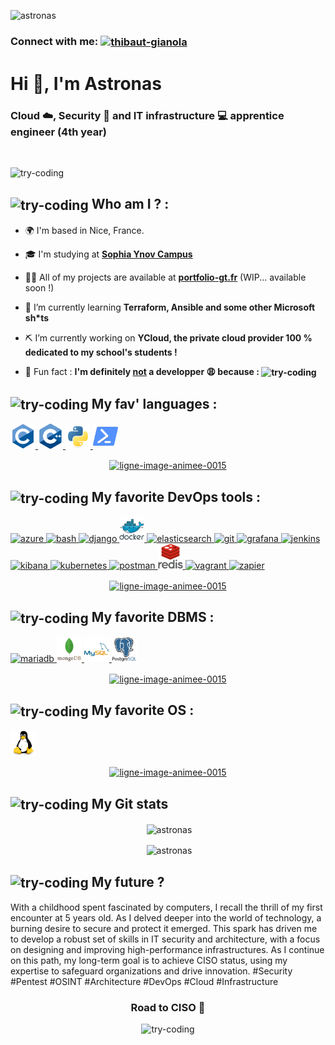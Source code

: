 <p align="left"> <img src="https://komarev.com/ghpvc/?username=astronas&label=Profile%20views&color=0e75b6&style=flat" alt="astronas" /> </p>

<h3 align="left">Connect with me: <a href="https://linkedin.com/in/thibaut-gianola" target="blank"><img align="center" src="https://raw.githubusercontent.com/rahuldkjain/github-profile-readme-generator/master/src/images/icons/Social/linked-in-alt.svg" alt="thibaut-gianola" height="22" width="40" /></a></h3>
<p align="left">

</p>

<h1 align="left">Hi 👋, I'm Astronas</h1>
<h3 align="left">Cloud ☁️, Security 🔐 and IT infrastructure 💻 apprentice engineer (4th year)</h3>

<br>
<p align="left"><img src="https://media3.giphy.com/media/v1.Y2lkPTc5MGI3NjExbnRsa2doYWIwMXFiYXphb2Q1aG1zdDQ0em9sMHkyb2htajhuYmFqayZlcD12MV9pbnRlcm5hbF9naWZfYnlfaWQmY3Q9Zw/78XCFBGOlS6keY1Bil/giphy.gif" alt="try-coding" height="200" width="200" /></p>

<h2 align="left"><img align="center" src="https://user-images.githubusercontent.com/74038190/229223156-0cbdaba9-3128-4d8e-8719-b6b4cf741b67.gif" alt="try-coding" height="50" width="50" /> Who am I ? :</h2> 

- 🌍 I'm based in Nice, France.

- 🎓 I'm studying at **[Sophia Ynov Campus](https://www.ynov.com/campus/sophia)**

- 👨‍💻 All of my projects are available at **[portfolio-gt.fr](portfolio-gt.fr)** (WIP... available soon !)

- 📖 I’m currently learning **Terraform, Ansible and some other Microsoft sh*ts**

- ⛏️ I’m currently working on **YCloud, the private cloud provider 100 % dedicated to my school's students !**

- 🤔 Fun fact : **I'm definitely <u>not</u> a developper 😩 because : <img align="center" src="https://media0.giphy.com/media/v1.Y2lkPTc5MGI3NjExZXZqazF4and1MDJ4cmZnZDg5ajZtNHdiNzM3NXAxdXU5YTZkbXpoZyZlcD12MV9pbnRlcm5hbF9naWZfYnlfaWQmY3Q9Zw/93UOscPyDH8cdRfSaT/giphy.gif" alt="try-coding" height="100" width="130" />**  

<h2 align="left"><img align="center" src="https://cdn-icons-png.flaticon.com/128/1688/1688442.png" alt="try-coding" height="40" width="40" /> My fav' languages :</h2>
<p align="left">
  <a href="https://www.cprogramming.com/" target="_blank" rel="noreferrer"> <img src="https://raw.githubusercontent.com/devicons/devicon/master/icons/c/c-original.svg" alt="c" width="40" height="40"/> </a>
  <a href="https://www.w3schools.com/cpp/" target="_blank" rel="noreferrer"> <img src="https://raw.githubusercontent.com/devicons/devicon/master/icons/cplusplus/cplusplus-original.svg" alt="cplusplus" width="40" height="40"/> </a>
  <a href="https://www.python.org" target="_blank" rel="noreferrer"> <img src="https://raw.githubusercontent.com/devicons/devicon/master/icons/python/python-original.svg" alt="python" width="40" height="40"/> </a>
  <a href="https://learn.microsoft.com/fr-fr/powershell/" target="_blank" rel="noreferrer"> <img src="https://raw.githubusercontent.com/devicons/devicon/master/icons/powershell/powershell-original.svg" alt="ps" width="40" height="40"/> </a>
</p>

<p align="center"><a href="https://www.gifsanimes.com/cat-lignes-562.htm"><img align="center" src="https://www.gifsanimes.com/data/media/562/ligne-image-animee-0015.gif" border="0" alt="ligne-image-animee-0015" /></a></p>

<h2 align="left"><img align="center" src="https://cdn-icons-png.flaticon.com/128/7067/7067842.png" alt="try-coding" height="40" width="40" /> My favorite DevOps tools :</h2> 
<p align="left">
  <a href="https://azure.microsoft.com/en-in/" target="_blank" rel="noreferrer"> <img src="https://www.vectorlogo.zone/logos/microsoft_azure/microsoft_azure-icon.svg" alt="azure" width="40" height="40"/> </a>
  <a href="https://www.gnu.org/software/bash/" target="_blank" rel="noreferrer"> <img src="https://www.vectorlogo.zone/logos/gnu_bash/gnu_bash-icon.svg" alt="bash" width="40" height="40"/> </a>
  <a href="https://www.djangoproject.com/" target="_blank" rel="noreferrer"> <img src="https://cdn.worldvectorlogo.com/logos/django.svg" alt="django" width="40" height="40"/> </a>
  <a href="https://www.docker.com/" target="_blank" rel="noreferrer"> <img src="https://raw.githubusercontent.com/devicons/devicon/master/icons/docker/docker-original-wordmark.svg" alt="docker" width="40" height="40"/> </a>
  <a href="https://www.elastic.co" target="_blank" rel="noreferrer"> <img src="https://www.vectorlogo.zone/logos/elastic/elastic-icon.svg" alt="elasticsearch" width="40" height="40"/> </a>
  <a href="https://git-scm.com/" target="_blank" rel="noreferrer"> <img src="https://www.vectorlogo.zone/logos/git-scm/git-scm-icon.svg" alt="git" width="40" height="40"/> </a>
  <a href="https://grafana.com" target="_blank" rel="noreferrer"> <img src="https://www.vectorlogo.zone/logos/grafana/grafana-icon.svg" alt="grafana" width="40" height="40"/> </a>
  <a href="https://www.jenkins.io" target="_blank" rel="noreferrer"> <img src="https://www.vectorlogo.zone/logos/jenkins/jenkins-icon.svg" alt="jenkins" width="40" height="40"/> </a>
  <a href="https://www.elastic.co/kibana" target="_blank" rel="noreferrer"> <img src="https://www.vectorlogo.zone/logos/elasticco_kibana/elasticco_kibana-icon.svg" alt="kibana" width="40" height="40"/> </a>
  <a href="https://kubernetes.io" target="_blank" rel="noreferrer"> <img src="https://www.vectorlogo.zone/logos/kubernetes/kubernetes-icon.svg" alt="kubernetes" width="40" height="40"/> </a>
  <a href="https://postman.com" target="_blank" rel="noreferrer"> <img src="https://www.vectorlogo.zone/logos/getpostman/getpostman-icon.svg" alt="postman" width="40" height="40"/> </a>
  <a href="https://redis.io" target="_blank" rel="noreferrer"> <img src="https://raw.githubusercontent.com/devicons/devicon/master/icons/redis/redis-original-wordmark.svg" alt="redis" width="40" height="40"/> </a>
  <a href="https://www.vagrantup.com/" target="_blank" rel="noreferrer"> <img src="https://www.vectorlogo.zone/logos/vagrantup/vagrantup-icon.svg" alt="vagrant" width="40" height="40"/> </a>
  <a href="https://zapier.com" target="_blank" rel="noreferrer"> <img src="https://www.vectorlogo.zone/logos/zapier/zapier-icon.svg" alt="zapier" width="40" height="40"/> </a>
</p>

<p align="center"><a href="https://www.gifsanimes.com/cat-lignes-562.htm"><img align="center" src="https://www.gifsanimes.com/data/media/562/ligne-image-animee-0015.gif" border="0" alt="ligne-image-animee-0015" /></a></p>

<h2 align="left"><img align="center" src="https://cdn-icons-png.flaticon.com/128/16817/16817281.png" alt="try-coding" height="40" width="40" /> My favorite DBMS :</h2>
<p align="left">
  <a href="https://mariadb.org/" target="_blank" rel="noreferrer"> <img src="https://www.vectorlogo.zone/logos/mariadb/mariadb-icon.svg" alt="mariadb" width="40" height="40"/> </a>
  <a href="https://www.mongodb.com/" target="_blank" rel="noreferrer"> <img src="https://raw.githubusercontent.com/devicons/devicon/master/icons/mongodb/mongodb-original-wordmark.svg" alt="mongodb" width="40" height="40"/> </a>
  <a href="https://www.mysql.com/" target="_blank" rel="noreferrer"> <img src="https://raw.githubusercontent.com/devicons/devicon/master/icons/mysql/mysql-original-wordmark.svg" alt="mysql" width="40" height="40"/> </a>
  <a href="https://www.postgresql.org" target="_blank" rel="noreferrer"> <img src="https://raw.githubusercontent.com/devicons/devicon/master/icons/postgresql/postgresql-original-wordmark.svg" alt="postgresql" width="40" height="40"/> </a>
</p>


<p align="center"><a href="https://www.gifsanimes.com/cat-lignes-562.htm"><img align="center" src="https://www.gifsanimes.com/data/media/562/ligne-image-animee-0015.gif" border="0" alt="ligne-image-animee-0015" /></a></p>

<h2 align="left"><img align="center" src="https://cdn-icons-png.flaticon.com/128/689/689317.png" alt="try-coding" height="40" width="40" /> My favorite OS :</h2> 
<p align="left">
  <a href="https://www.linux.org/" target="_blank" rel="noreferrer"> <img src="https://raw.githubusercontent.com/devicons/devicon/master/icons/linux/linux-original.svg" alt="linux" width="40" height="40"/> </a>
</p>

<p align="center"><a href="https://www.gifsanimes.com/cat-lignes-562.htm"><img align="center" src="https://www.gifsanimes.com/data/media/562/ligne-image-animee-0015.gif" border="0" alt="ligne-image-animee-0015" /></a></p>

<h2 align="left"><img align="center" src="https://cdn-icons-png.flaticon.com/128/2723/2723587.png" alt="try-coding" height="40" width="40" /> My Git stats</h2> 

<p align="center">&nbsp;<img align="center" src="https://github-readme-stats.vercel.app/api?username=astronas&show_icons=true&theme=dark&locale=en" alt="astronas" /></p> 

<p align="center">&nbsp;<img align="center" src="https://github-readme-streak-stats.herokuapp.com/?user=astronas&theme=dark" alt="astronas" /></p>

<h2 align="left"><img align="center" src="https://cdn-icons-png.flaticon.com/128/11094/11094456.png" alt="try-coding" height="40" width="40" /> My future ?</h2> 

With a childhood spent fascinated by computers, I recall the thrill of my first encounter at 5 years old. As I delved deeper into the world of technology, a burning desire to secure and protect it emerged. This spark has driven me to develop a robust set of skills in IT security and architecture, with a focus on designing and improving high-performance infrastructures. As I continue on this path, my long-term goal is to achieve CISO status, using my expertise to safeguard organizations and drive innovation. #Security #Pentest #OSINT #Architecture #DevOps #Cloud #Infrastructure

<h3 align="center"> Road to CISO 🚀 </h3>
<p align="center"><img src="https://media2.giphy.com/media/v1.Y2lkPTc5MGI3NjExaW1taml3d3BlYjhxNHBxNmVtOXV4eTZrbXVxbGp4azR5ODFyajFwciZlcD12MV9pbnRlcm5hbF9naWZfYnlfaWQmY3Q9Zw/ioCNNt0RJfICFLXaoD/giphy.gif" alt="try-coding" /></p>
